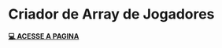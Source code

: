 # Criador de Array de Jogadores

<a href="https://rodrigoalveselly.github.io/cartola-express-fut/">**💻 ACESSE A PAGINA**</a>
